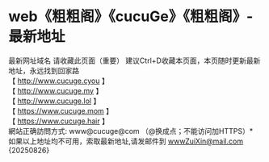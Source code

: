 # web《粗粗阁》《cucuGe》《粗粗阁》-最新地址
最新网址域名
请收藏此页面（重要） 建议Ctrl+D收藏本页面，本页随时更新最新地址，永远找到回家路
<br>
【 http://www.cucuge.cyou 】
<br>
【 http://www.cucuge.my 】
<br>
【 http://www.cucuge.lol 】
<br>
【 https://www.cucuge.mom 】
<br>
【 https://www.cucuge.hair 】
<br>
網站正确訪問方式: www@cucuge@com （@换成点；不能访问加HTTPS）*
<br>
如果以上地址均不可用，索取最新地址,请发邮件到 wwwZuiXin@mail.com  
{20250826}
